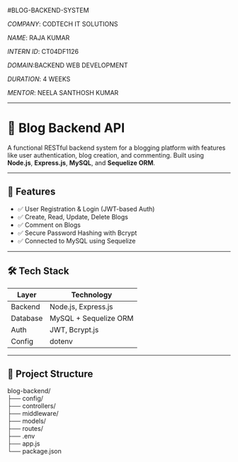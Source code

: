 #BLOG-BACKEND-SYSTEM

*COMPANY*: CODTECH IT SOLUTIONS

*NAME*: RAJA KUMAR

*INTERN ID*: CT04DF1126

*DOMAIN*:BACKEND WEB DEVELOPMENT

*DURATION*: 4 WEEKS

*MENTOR*: NEELA SANTHOSH KUMAR

------------------------------------------------------------------------------------------

# 📝 Blog Backend API

A functional RESTful backend system for a blogging platform with features like user authentication, blog creation, and commenting. Built using **Node.js**, **Express.js**, **MySQL**, and **Sequelize ORM**.

---

## 🚀 Features

- ✅ User Registration & Login (JWT-based Auth)
- ✅ Create, Read, Update, Delete Blogs
- ✅ Comment on Blogs
- ✅ Secure Password Hashing with Bcrypt
- ✅ Connected to MySQL using Sequelize

---

## 🛠 Tech Stack

| Layer       | Technology            |
|-------------|------------------------|
| Backend     | Node.js, Express.js    |
| Database    | MySQL + Sequelize ORM  |
| Auth        | JWT, Bcrypt.js         |
| Config      | dotenv                 |

---

## 📁 Project Structure

blog-backend/<br/>
├── config/<br/>
├── controllers/<br/>
├── middleware/<br/>
├── models/<br/>
├── routes/<br/>
├── .env<br/>
├── app.js<br/>
└── package.json

